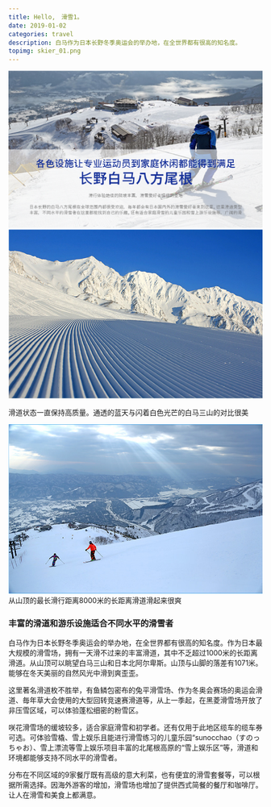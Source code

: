 ```yaml
---
title: Hello,　滑雪1。
date: 2019-01-02
categories: travel
description: 白马作为日本长野冬季奥运会的举办地，在全世界都有很高的知名度。
topimg: skier_01.png
---
```


![An image](./../images/skier_01.png)
![An image](./../images/skier_02.png)

<p class='mb20'>滑道状态一直保持高质量。通透的蓝天与闪着白色光芒的白马三山的对比很美</p>

![An image](./../images/skier_03.png)
从山顶的最长滑行距离8000米的长距离滑道滑起来很爽

### 丰富的滑道和游乐设施适合不同水平的滑雪者

白马作为日本长野冬季奥运会的举办地，在全世界都有很高的知名度。作为日本最大规模的滑雪场，拥有一天滑不过来的丰富滑道，其中不乏超过1000米的长距离滑道。从山顶可以眺望白马三山和日本北阿尔卑斯。山顶与山脚的落差有1071米。能够在冬天美丽的自然风光中滑到爽歪歪。

这里著名滑道枚不胜举，有鱼鳞包密布的兔平滑雪场、作为冬奥会赛场的奥运会滑道、毎年草大会使用的大型回转竞速赛滑道等，从上一季起，在黑菱滑雪场开放了非压雪区域，可以体验蓬松细密的粉雪区。

咲花滑雪场的缓坡较多，适合家庭滑雪和初学者。还有仅用于此地区缆车的缆车券可选。可体验雪橇、雪上娱乐且能进行滑雪练习的儿童乐园“sunocchao（すのっちゃお）、雪上漂流等雪上娱乐项目丰富的北尾根高原的“雪上娱乐区”等，滑道和环境都能够支持不同水平的滑雪者。

分布在不同区域的9家餐厅既有高级的意大利菜，也有便宜的滑雪套餐等，可以根据所需选择。因海外游客的增加，滑雪场也增加了提供西式简餐的餐厅和咖啡厅。让人在滑雪和美食上都满意。